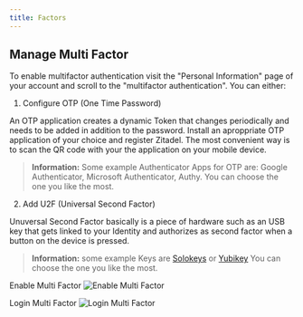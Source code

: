```yaml
---
title: Factors
---
```


## Manage Multi Factor

To enable multifactor authentication visit the "Personal Information" page of your account and scroll to the "multifactor authentication".
You can either:

1. Configure OTP (One Time Password)

An OTP application creates a dynamic Token that changes periodically and needs to be added in addition to the password. Install an aproppriate OTP application of your choice and register Zitadel. The most convenient way is to scan the QR code with your the application on your mobile device.

> **Information:** Some example Authenticator Apps for OTP are: Google Authenticator, Microsoft Authenticator, Authy. You can choose the one you like the most.

2. Add U2F (Universal Second Factor)

Unuversal Second Factor basically is a piece of hardware such as an USB key that gets linked to your Identity and authorizes as second factor when a button on the device is pressed.

> **Information:**  some example Keys are [Solokeys](https://solokeys.com) or [Yubikey](https://www.yubico.com/) You can choose the one you like the most.



Enable Multi Factor
![Enable Multi Factor](/img/enable-mfa-handling.gif)


Login Multi Factor
![Login Multi Factor](/img/login-mfa.gif)
